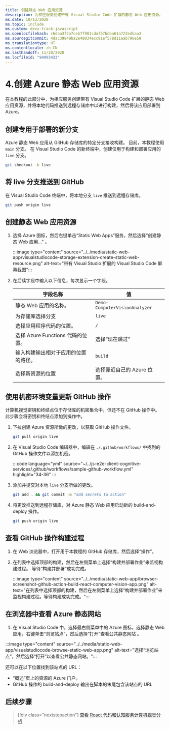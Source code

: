 ```yaml
---
title: 创建静态 Web 应用资源
description: 为相应服务创建带有 Visual Studio Code 扩展的静态 Web 应用资源。
ms.date: 10/13/2020
ms.topic: include
ms.custom: devx-track-javascript
ms.openlocfilehash: c6daa3f2a7ceb7f981cdaf57bdba61a722edbaa3
ms.sourcegitcommit: 4dac39849ba2e48034ecc91ef578d11aab796e58
ms.translationtype: HT
ms.contentlocale: zh-CN
ms.lasthandoff: 11/20/2020
ms.locfileid: "94993433"
---
```

# <a name="4-create-azure-static-web-app-resource"></a>4.创建 Azure 静态 Web 应用资源

在本教程的此部分中，为相应服务创建带有 Visual Studio Code 扩展的静态 Web 应用资源，并将本地代码推送到远程存储库中以进行构建，然后将该应用部署到 Azure。

## <a name="create-a-new-branch-dedicated-to-deployment"></a>创建专用于部署的新分支

Azure 静态 Web 应用从 GitHub 存储库的特定分支接收构建。 目前，本教程使用 `main` 分支。 在 Visual Studio Code 的新终端中，创建仅用于构建和部署应用的 `live` 分支。

```bash
git checkout -b live
```

## <a name="push-the-live-branch-to-github"></a>将 live 分支推送到 GitHub

在 Visual Studio Code 终端中，将本地分支 `live` 推送到远程存储库。

```bash
git push origin live
```

## <a name="create-a-static-web-app-resource"></a>创建静态 Web 应用资源

1. 选择 Azure 图标，然后右键单击“Static Web Apps”服务，然后选择“创建静态 Web 应用…”  。 

    :::image type="content" source="../../media/static-web-app/visualstudiocode-storage-extension-create-static-web-resource.png" alt-text="带有 Visual Studio 扩展的 Visual Studio Code 屏幕截图":::

1. 在后续字段中输入以下信息，每次显示一个字段。 

    |字段名称| 值|
    |--|--|
    |静态 Web 应用的名称。|`Demo-ComputerVisionAnalyzer`|
    |为存储库选择分支|`live`| 
    |选择应用程序代码的位置。|`/`|
    |选择 Azure Functions 代码的位置。|选择“现在跳过”|
    |输入构建输出相对于应用的位置的路径。|`build`|
    |选择新资源的位置|选择靠近自己的 Azure 位置。|

## <a name="update-the-github-action-with-secret-environment-variables"></a>使用机密环境变量更新 GitHub 操作

计算机视觉密钥和终结点位于存储库的机密集合中，但还不在 GitHub 操作中。 此步骤会将密钥和终结点添加到操作中。

1. 下拉创建 Azure 资源所做的更改，以获取 GitHub 操作文件。

    ```bash
    git pull origin live
    ```

1. 在 Visual Studio Code 编辑器中，编辑在 `./.github/workflows/` 中找到的 GitHub 操作文件以添加机密。 

    :::code language="yml" source="~/../js-e2e-client-cognitive-services/.github/workflows/sample-github-workflow.yml" highlight="34-36" :::

    
1. 添加并提交对本地 `live` 分支所做的更改。

    ```bash
    git add . && git commit -m "add secrets to action"
    ```

1. 将更改推送到远程存储库，对 Azure 静态 Web 应用启动新的 build-and-deploy 操作。

    ```bash
    git push origin live
    ```

## <a name="view-the-github-action-build-process"></a>查看 GitHub 操作构建过程

1. 在 Web 浏览器中，打开用于本教程的 GitHub 存储库，然后选择“操作”。 

1. 在列表中选择顶部的构建，然后在左侧菜单上选择“构建并部署作业”来监视构建过程。 等待“构建并部署”成功完成。

    :::image type="content" source="../../media/static-web-app/browser-screenshot-github-action-build-react-computer-vision-app.png" alt-text="在列表中选择顶部的构建，然后在左侧菜单上选择“构建并部署作业”来监视构建过程。等待构建成功完成。":::

## <a name="view-azure-static-web-site-in-browser"></a>在浏览器中查看 Azure 静态网站

1. 在 Visual Studio Code 中，选择最右侧菜单中的 Azure 图标，选择静态 Web 应用，右键单击“浏览站点”，然后选择“打开”查看公共静态网站  。 

:::image type="content" source="../../media/static-web-app/visualstudiocode-browse-static-web-app.png" alt-text="选择“浏览站点”，然后选择“打开”以查看公共静态网站。":::

还可以在以下位置找到该站点的 URL：
* “概述”页上的资源的 Azure 门户。
* GitHub 操作的 build-and-deploy 输出在脚本的末尾包含该站点的 URL 

## <a name="next-step"></a>后续步骤

> [!div class="nextstepaction"]
> [查看 React 代码和认知服务计算机视觉分析](add-computer-vision-react-app.md)